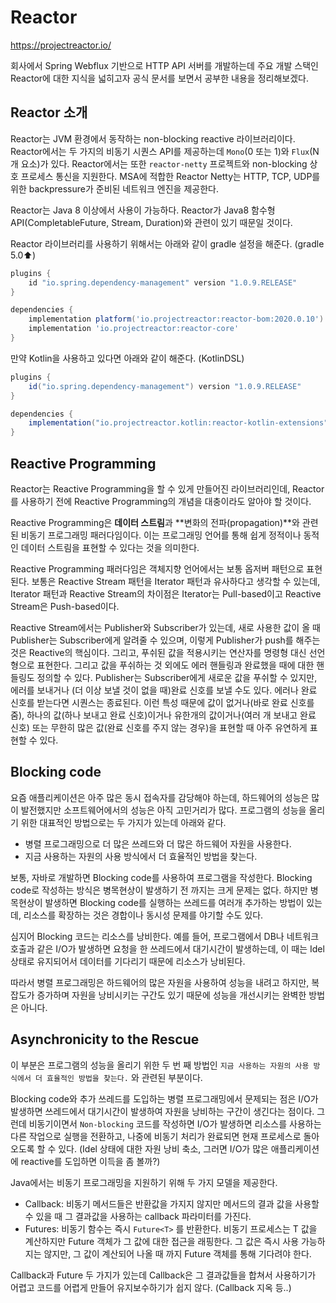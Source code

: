 # Reactor

https://projectreactor.io/

회사에서 Spring Webflux 기반으로 HTTP API 서버를 개발하는데 주요 개발 스택인 Reactor에 대한 지식을 넓히고자 공식 문서를 보면서 공부한 내용을 정리해보겠다.



## Reactor 소개

Reactor는 JVM 환경에서 동작하는 non-blocking reactive 라이브러리이다. Reactor에서는 두 가지의 비동기 시퀀스 API를 제공하는데 `Mono`(0 또는 1)와 `Flux`(N개 요소)가 있다. Reactor에서는 또한 `reactor-netty` 프로젝트와 non-blocking 상호 프로세스 통신을 지원한다. MSA에 적합한 Reactor Netty는 HTTP, TCP, UDP를 위한 backpressure가 준비된 네트워크 엔진을 제공한다.

Reactor는 Java 8 이상에서 사용이 가능하다. Reactor가 Java8 함수형 API(CompletableFuture, Stream, Duration)와 관련이 있기 때문일 것이다. 



Reactor 라이브러리를 사용하기 위해서는 아래와 같이 gradle 설정을 해준다. (gradle 5.0:arrow_up:)

```groovy
plugins {
    id "io.spring.dependency-management" version "1.0.9.RELEASE"	
}

dependencies {
    implementation platform('io.projectreactor:reactor-bom:2020.0.10')
    implementation 'io.projectreactor:reactor-core' 
}
```

만약 Kotlin을 사용하고 있다면 아래와 같이 해준다. (KotlinDSL)

```groovy
plugins {
    id("io.spring.dependency-management") version "1.0.9.RELEASE"
}

dependencies {
    implementation("io.projectreactor.kotlin:reactor-kotlin-extensions")
}
```



## Reactive Programming

Reactor는 Reactive Programming을 할 수 있게 만들어진 라이브러리인데, Reactor를 사용하기 전에 Reactive Programming의 개념을 대충이라도 알아야 할 것이다.

Reactive Programming은 **데이터 스트림**과 **변화의 전파(propagation)**와 관련된 비동기 프로그래밍 패러다임이다. 이는 프로그래밍 언어를 통해 쉽게 정적이나 동적인 데이터 스트림을 표현할 수 있다는 것을 의미한다. 

Reactive Programming 패러다임은 객체지향 언어에서는 보통 옵저버 패턴으로 표현된다. 보통은 Reactive Stream 패턴을 Iterator 패턴과 유사하다고 생각할 수 있는데, Iterator 패턴과 Reactive Stream의 차이점은 Iterator는 Pull-based이고 Reactive Stream은 Push-based이다. 

Reactive Stream에서는 Publisher와 Subscriber가 있는데, 새로 사용한 값이 올 때 Publisher는 Subscriber에게 알려줄 수 있으며, 이렇게 Publisher가 push를 해주는 것은 Reactive의 핵심이다. 그리고, 푸쉬된 값을 적용시키는 연산자를 명령형 대신 선언형으로 표현한다. 그리고 값을 푸쉬하는 것 외에도 에러 핸들링과 완료했을 때에 대한 핸들링도 정의할 수 있다. Publisher는 Subscriber에게 새로운 값을 푸쉬할 수 있지만, 에러를 보내거나 (더 이상 보낼 것이 없을 때)완료 신호를 보낼 수도 있다. 에러나 완료 신호를 받는다면 시퀀스는 종료된다. 이런 특성 때문에 값이 없거나(바로 완료 신호를 줌), 하나의 값(하나 보내고 완료 신호)이거나 유한개의 값이거나(여러 개 보내고 완료 신호) 또는 무한히 많은 값(완료 신호를 주지 않는 경우)을 표현할 때 아주 유연하게 표현할 수 있다.



## Blocking code

요즘 애플리케이션은 아주 많은 동시 접속자를 감당해야 하는데, 하드웨어의 성능은 많이 발전했지만 소프트웨어에서의 성능은 아직 고민거리가 많다. 프로그램의 성능을 올리기 위한 대표적인 방법으로는 두 가지가 있는데 아래와 같다.

* 병렬 프로그래밍으로 더 많은 쓰레드와 더 많은 하드웨어 자원을 사용한다.
* 지금 사용하는 자원의 사용 방식에서 더 효율적인 방법을 찾는다.



보통, 자바로 개발하면 Blocking code를 사용하여 프로그램을 작성한다. Blocking code로 작성하는 방식은 병목현상이 발생하기 전 까지는 크게 문제는 없다. 하지만 병목현상이 발생하면 Blocking code를 실행하는 쓰레드를 여러개 추가하는 방법이 있는데, 리소스를 확장하는 것은 경합이나 동시성 문제를 야기할 수도 있다. 

심지어 Blocking 코드는 리소스를 낭비한다. 예를 들어, 프로그램에서 DB나 네트워크 호출과 같은 I/O가 발생하면 요청을 한 쓰레드에서 대기시간이 발생하는데, 이 때는 Idel 상태로 유지되어서 데이터를 기다리기 때문에 리소스가 낭비된다.

따라서 병렬 프로그래밍은 하드웨어의 많은 자원을 사용하여 성능을 내려고 하지만, 복잡도가 증가하며 자원을 낭비시키는 구간도 있기 때문에 성능을 개선시키는 완벽한 방법은 아니다.





## Asynchronicity to the Rescue

이 부분은 프로그램의 성능을 올리기 위한 두 번 째 방법인 `지금 사용하는 자원의 사용 방식에서 더 효율적인 방법을 찾는다.` 와 관련된 부분이다.

Blocking code와 추가 쓰레드를 도입하는 병렬 프로그래밍에서 문제되는 점은 I/O가 발생하면 쓰레드에서 대기시간이 발생하여 자원을 낭비하는 구간이 생긴다는 점이다. 그런데 비동기이면서 `Non-blocking` 코드를 작성하면 I/O가 발생하면 리소스를 사용하는 다른 작업으로 실행을 전환하고, 나중에 비동기 처리가 완료되면 현재 프로세스로 돌아오도록 할 수 있다. (Idel 상태에 대한 자원 낭비 축소, 그러면 I/O가 많은 애플리케이션에 reactive를 도입하면 이득을 좀 볼까?)







Java에서는 비동기 프로그래밍을 지원하기 위해 두 가지 모델을 제공한다.

* Callback: 비동기 메서드들은 반환값을 가지지 않지만 메서드의 결과 값을 사용할 수 있을 때 그 결과값을 사용하는 callback 파라미터를 가진다. 
* Futures: 비동기 함수는 즉시 `Future<T>` 를 반환한다. 비동기 프로세스는 T 값을 계산하지만 Future 객체가 그 값에 대한 접근을 래핑한다. 그 값은 즉시 사용 가능하지는 않지만, 그 값이 계산되어 나올 때 까지 Future 객체를 통해 기다려야 한다.



Callback과 Future 두 가지가 있는데 Callback은 그 결과값들을 합쳐서 사용하기가 어렵고 코드를 어렵게 만들어 유지보수하기가 쉽지 않다. (Callback 지옥 등..)





































